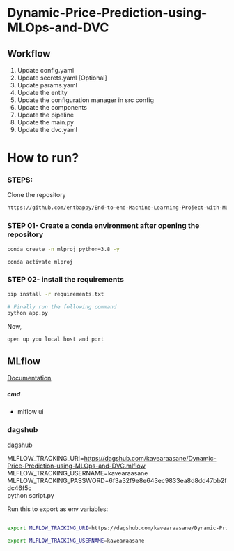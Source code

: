 # Dynamic-Price-Prediction-using-MLOps-and-DVC


## Workflow

1. Update config.yaml
2. Update secrets.yaml [Optional]
3. Update params.yaml
4. Update the entity
5. Update the configuration manager in src config
6. Update the components
7. Update the pipeline 
8. Update the main.py
9. Update the dvc.yaml



# How to run?
### STEPS:

Clone the repository

```bash
https://github.com/entbappy/End-to-end-Machine-Learning-Project-with-MLflow
```
### STEP 01- Create a conda environment after opening the repository

```bash
conda create -n mlproj python=3.8 -y
```

```bash
conda activate mlproj
```


### STEP 02- install the requirements
```bash
pip install -r requirements.txt
```


```bash
# Finally run the following command
python app.py
```

Now,
```bash
open up you local host and port
```



## MLflow

[Documentation](https://mlflow.org/docs/latest/index.html)


##### cmd
- mlflow ui

### dagshub
[dagshub](https://dagshub.com/)

MLFLOW_TRACKING_URI=https://dagshub.com/kavearaasane/Dynamic-Price-Prediction-using-MLOps-and-DVC.mlflow \
MLFLOW_TRACKING_USERNAME=kavearaasane \
MLFLOW_TRACKING_PASSWORD=6f3a32f9e8e643ec9833ea8d8dd47bb2fdc46f5c \
python script.py


Run this to export as env variables:

```bash

export MLFLOW_TRACKING_URI=https://dagshub.com/kavearaasane/Dynamic-Price-Prediction-using-MLOps-and-DVC.mlflow

export MLFLOW_TRACKING_USERNAME=kavearaasane

```

